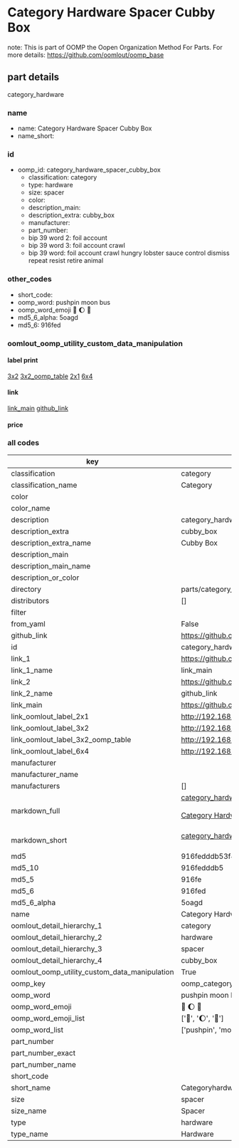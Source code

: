 # Category Hardware Spacer Cubby Box  

note: This is part of OOMP the Oopen Organization Method For Parts. For more details: https://github.com/oomlout/oomp_base

##  part details



category_hardware

### name
* name: Category Hardware Spacer Cubby Box
* name_short: 
### id
* oomp_id: category_hardware_spacer_cubby_box
  * classification: category
  * type: hardware
  * size: spacer
  * color: 
  * description_main: 
  * description_extra: cubby_box
  * manufacturer: 
  * part_number: 
  * bip 39 word 2: foil account
  * bip 39 word 3: foil account crawl
  * bip 39 word: foil account crawl hungry lobster sauce control dismiss repeat resist retire animal

### other_codes
* short_code: 
* oomp_word: pushpin moon bus
* oomp_word_emoji :pushpin: :moon: :bus:
* md5_6_alpha: 5oagd
* md5_6: 916fed






### oomlout_oomp_utility_custom_data_manipulation
#### label print
[3x2](http://192.168.1.245:1112/?label=oomp%205oagd)
[3x2_oomp_table](http://192.168.1.107:1112/?label=oomp%205oagd)
[2x1](http://192.168.1.242:1112/?label=oomp%205oagd)
[6x4](http://192.168.1.55:1112/?label=oomp%205oagd)    

#### link

[link_main](https://github.com/oomlout/oomlout_oomp_current_version_messy/tree/main/parts/category_hardware_spacer_cubby_box) [github_link](https://github.com/oomlout/oomlout_oomp_part_src/tree/main/parts/category_hardware_spacer_cubby_box)                             

#### price







### all codes 
| key | value |  
| --- | --- |  
| classification | category |  
| classification_name | Category |  
| color |  |  
| color_name |  |  
| description | category_hardware |  
| description_extra | cubby_box |  
| description_extra_name | Cubby Box |  
| description_main |  |  
| description_main_name |  |  
| description_or_color |   |  
| directory | parts/category_hardware_spacer_cubby_box |  
| distributors | [] |  
| filter |  |  
| from_yaml | False |  
| github_link | https://github.com/oomlout/oomlout_oomp_part_src/tree/main/parts/category_hardware_spacer_cubby_box |  
| id | category_hardware_spacer_cubby_box |  
| link_1 | https://github.com/oomlout/oomlout_oomp_current_version_messy/tree/main/parts/category_hardware_spacer_cubby_box |  
| link_1_name | link_main |  
| link_2 | https://github.com/oomlout/oomlout_oomp_part_src/tree/main/parts/category_hardware_spacer_cubby_box |  
| link_2_name | github_link |  
| link_main | https://github.com/oomlout/oomlout_oomp_current_version_messy/tree/main/parts/category_hardware_spacer_cubby_box |  
| link_oomlout_label_2x1 | http://192.168.1.242:1112/?label=oomp%205oagd |  
| link_oomlout_label_3x2 | http://192.168.1.245:1112/?label=oomp%205oagd |  
| link_oomlout_label_3x2_oomp_table | http://192.168.1.107:1112/?label=oomp%205oagd |  
| link_oomlout_label_6x4 | http://192.168.1.55:1112/?label=oomp%205oagd |  
| manufacturer |  |  
| manufacturer_name |  |  
| manufacturers | [] |  
| markdown_full | [category_hardware_spacer_cubby_box](https://github.com/oomlout/oomlout_oomp_current_version_messy/tree/main/parts/category_hardware_spacer_cubby_box)<br>[](https://github.com/oomlout/oomlout_oomp_current_version_messy/tree/main/parts/category_hardware_spacer_cubby_box)<br>[Category Hardware Spacer Cubby Box](https://github.com/oomlout/oomlout_oomp_current_version_messy/tree/main/parts/category_hardware_spacer_cubby_box)<br><br> |  
| markdown_short | [category_hardware_spacer_cubby_box](https://github.com/oomlout/oomlout_oomp_current_version_messy/tree/main/parts/category_hardware_spacer_cubby_box)<br><br> |  
| md5 | 916fedddb53f45eefe4196f4654062d3 |  
| md5_10 | 916fedddb5 |  
| md5_5 | 916fe |  
| md5_6 | 916fed |  
| md5_6_alpha | 5oagd |  
| name | Category Hardware Spacer Cubby Box |  
| oomlout_detail_hierarchy_1 | category |  
| oomlout_detail_hierarchy_2 | hardware |  
| oomlout_detail_hierarchy_3 | spacer |  
| oomlout_detail_hierarchy_4 | cubby_box |  
| oomlout_oomp_utility_custom_data_manipulation | True |  
| oomp_key | oomp_category_hardware_spacer_cubby_box |  
| oomp_word | pushpin moon bus |  
| oomp_word_emoji | :pushpin: :moon: :bus: |  
| oomp_word_emoji_list | [':pushpin:', ':moon:', ':bus:'] |  
| oomp_word_list | ['pushpin', 'moon', 'bus'] |  
| part_number |  |  
| part_number_exact |  |  
| part_number_name |  |  
| short_code |  |  
| short_name | Categoryhardware |  
| size | spacer |  
| size_name | Spacer |  
| type | hardware |  
| type_name | Hardware |  
